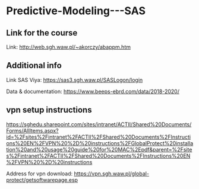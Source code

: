 # Predictive-Modeling---SAS
## Link for the course
Link: http://web.sgh.waw.pl/~akorczy/abappm.htm

## Additional info
Link SAS Viya: https://sas3.sgh.waw.pl/SASLogon/login

Data & documentation: https://www.beeps-ebrd.com/data/2018-2020/

## vpn setup instructions
https://sghedu.sharepoint.com/sites/intranet/ACTII/Shared%20Documents/Forms/AllItems.aspx?id=%2Fsites%2Fintranet%2FACTII%2FShared%20Documents%2FInstructions%20EN%2FVPN%20%2D%20instructions%2FGlobalProtect%20installation%20and%20usage%20guide%20for%20MAC%2Epdf&parent=%2Fsites%2Fintranet%2FACTII%2FShared%20Documents%2FInstructions%20EN%2FVPN%20%2D%20instructions

Address for vpn download: https://vpn.sgh.waw.pl/global-protect/getsoftwarepage.esp

